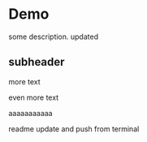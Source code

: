 # Demo

some description. updated

## subheader

more text 

even more text


aaaaaaaaaaa


readme update and push from terminal
